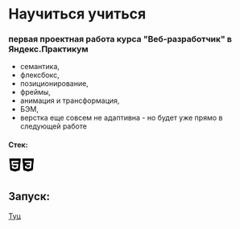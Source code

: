 # Научиться учиться
### первая проектная работа курса "Веб-разработчик" в Яндекс.Практикум

- семантика,
- флексбокс,
- позиционирование,
- фреймы,
- анимация и трансформация,
- БЭМ,
- верстка еще совсем не адаптивна - но будет уже прямо в следующей работе

#### Стек:
<img align="left" alt="HTML5" title="HTML5" width="26px" src="https://github.com/Meniaylo/Meniaylo/blob/main/images/html5.svg" />
<img align="left" alt="CSS3" title="CSS3" width="26px" src="https://github.com/Meniaylo/Meniaylo/blob/main/images/css3.svg" />
<br/><br/>

## Запуск:
[Туц](https://meniaylo.github.io/how-to-learn/)